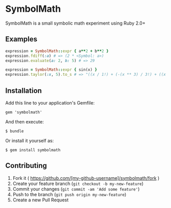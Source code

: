 # SymbolMath

SymbolMath is a small symbolic math experiment using Ruby 2.0+

## Examples
```ruby
expression = SymbolMath::expr { a**2 + b**2 }
expression.fdiff(:a) # => (2 * <Symbol: a>)
expression.evaluate(a: 2, b: 5) # => 29

expression = SymbolMath::expr { sin(x) }
expression.taylor(:x, 5).to_s # => "((x / 1!) + (-(x ** 3) / 3!) + ((x ** 5) / 5!))"
```

## Installation

Add this line to your application's Gemfile:

    gem 'symbolmath'

And then execute:

    $ bundle

Or install it yourself as:

    $ gem install symbolmath

## Contributing

1. Fork it ( https://github.com/[my-github-username]/symbolmath/fork )
2. Create your feature branch (`git checkout -b my-new-feature`)
3. Commit your changes (`git commit -am 'Add some feature'`)
4. Push to the branch (`git push origin my-new-feature`)
5. Create a new Pull Request
